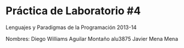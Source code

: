Práctica de Laboratorio #4
========================== 
Lenguajes y Paradigmas de la Programación 2013-14

Nombres: 
Diego Williams Aguilar Montaño alu3875
Javier Mena Mena